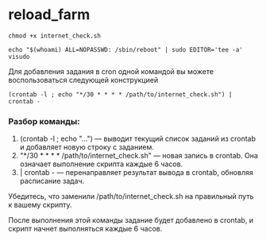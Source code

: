 # reload_farm

`chmod +x internet_check.sh`

`echo "$(whoami) ALL=NOPASSWD: /sbin/reboot" | sudo EDITOR='tee -a' visudo`

Для добавления задания в cron одной командой вы можете воспользоваться следующей конструкцией

`(crontab -l ; echo "*/30 * * * * /path/to/internet_check.sh") | crontab -`

### Разбор команды:
1. (crontab -l ; echo "...") — выводит текущий список заданий из crontab и добавляет новую строку с заданием.
2. "*/30 * * * * /path/to/internet_check.sh" — новая запись в crontab. Она означает выполнение скрипта каждые 6 часов.
3. | crontab - — перенаправляет результат вывода в crontab, обновляя расписание задач.

Убедитесь, что заменили /path/to/internet_check.sh на правильный путь к вашему скрипту.

После выполнения этой команды задание будет добавлено в crontab, и скрипт начнет выполняться каждые 6 часов.
